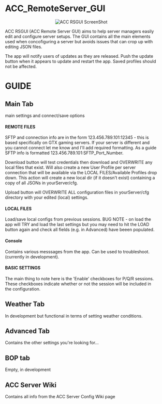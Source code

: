 # ACC_RemoteServer_GUI

<picture>
  <center>
  <source media="(prefers-color-scheme: dark)" srcset="img/Screenshot%202023-12-18%20113509.png">
  <source media="(prefers-color-scheme: light)" srcset="img/Screenshot%202023-12-18%20113509.png">
  <img alt="ACC RSGUI ScreenShot">
  </center>
</picture>

ACC RSGUI (ACC Remote Server GUI) aims to help server managers easily edit and configure server setups. The GUI contains all the main elements used when concofiguring a server but avoids issues that can crop up with editing JSON files.

The app will notify users of updates as they are released. Push the update button when it appears to update and restart the app. Saved profiles should not be affected.

# GUIDE
## Main Tab
main settings and connect/save options
#### REMOTE FILES
SFTP and connection info are in the form 123.456.789.101:12345 - this is based specifically on GTX gaming servers. If your server is different and you cannot connect let me know and I'll add required formatting.
As a guide SFTP info is formatted 123.456.789.101:SFTP_Port_Number.

Download button will test credentials then download and OVERWRITE any local files that exist. Will also create a new User Profile per server connection that will be available via the LOCAL FILES/Available Profiles drop down. This action will create a new local dir (if it doesn't exist) containing a copy of all JSONs in yourServer/cfg.

Upload button will OVERWRITE ALL configuration files in yourServer/cfg directory with your edited (local) settings.

#### LOCAL FILES
Load/save local configs from previous sessions. BUG NOTE - on load the app will TRY and load the last settings but you may need to hit the LOAD button again and check all fields (e.g. in Advanced) have beeen populated.

#### Console
Contains various messsages from the app. Can be used to troubleshoot. (currently in development).

#### BASIC SETTINGS 
The main thing to note here is the 'Enable' checkboxes for P/Q/R sessions. These checkboxes indicate whether or not the session will be included in the configuration.

## Weather Tab
In development but functional in terms of setting weather conditions.

## Advanced Tab
Contains the other settings you're looking for...

## BOP tab
Empty, in development

## ACC Server Wiki
Contains all info from the ACC Server Config Wiki page




